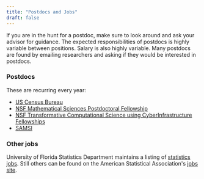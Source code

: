 ```yaml
---
title: "Postdocs and Jobs"
draft: false
---
```


If you are in the hunt for a postdoc, make sure to look around and ask your advisor for guidance. The expected responsibilities of postdocs is highly variable between positions. Salary is also highly variable. Many postdocs are found by emailing researchers and asking if they would be interested in postdocs.

### Postdocs
These are recurring every year:

- [US Census Bureau](http://www.census.gov/about/census-careers/opportunities/programs/student/prp.html)
- [NSF Mathematical Sciences Postdoctoral Fellowship](http://www.nsf.gov/funding/pgm_summ.jsp?pims_id=5301)
- [NSF Transformative Computational Science using CyberInfrastructure Fellowships](http://www.nsf.gov/pubs/2011/nsf11033/nsf11033.jsp)
- [SAMSI](https://www.samsi.info/participating/post-doctoral-fellows/)

### Other jobs
University of Florida Statistics Department maintains a listing of [statistics jobs](https://forms.stat.ufl.edu/statistics-jobs/). Still others can be found on the American Statistical Association's [jobs site](http://jobs.amstat.org/jobs).